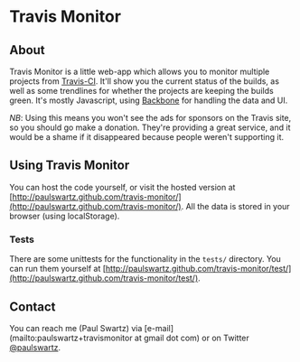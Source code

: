 # Travis Monitor #

## About ##

Travis Monitor is a little web-app which allows you to monitor multiple
projects from [Travis-CI](http://travis-ci.org). It'll show you the current
status of the builds, as well as some trendlines for whether the projects are
keeping the builds green.  It's mostly Javascript, using [Backbone](http://backbonejs.org/) for handling
the data and UI.

*NB*: Using this means you won't see the ads for sponsors on the Travis site,
 so you should go make a donation.  They're providing a great service, and it
 would be a shame if it disappeared because people weren't supporting it.

## Using Travis Monitor ##

You can host the code yourself, or visit the hosted version at
[http://paulswartz.github.com/travis-monitor/](http://paulswartz.github.com/travis-monitor/).
All the data is stored in your browser (using localStorage).

### Tests ###

There are some unittests for the functionality in the `tests/` directory.  You can run them yourself at [http://paulswartz.github.com/travis-monitor/test/](http://paulswartz.github.com/travis-monitor/test/).

## Contact ##

You can reach me (Paul Swartz) via [e-mail](mailto:paulswartz+travismonitor at gmail dot com) or on Twitter [@paulswartz](http://twitter.com/paulswartz).
